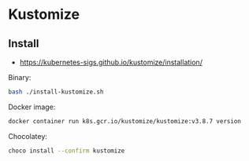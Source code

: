 # Kustomize

## Install

- https://kubernetes-sigs.github.io/kustomize/installation/

Binary:

```bash
bash ./install-kustomize.sh
```

Docker image:

```bash
docker container run k8s.gcr.io/kustomize/kustomize:v3.8.7 version
```

Chocolatey:

```bash
choco install --confirm kustomize
```
